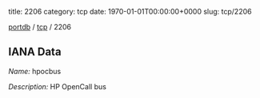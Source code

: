 title: 2206
category: tcp
date: 1970-01-01T00:00:00+0000
slug: tcp/2206

[portdb](/) / [tcp](/category/tcp.html) / 2206


## IANA Data

_Name:_ hpocbus

_Description:_ HP OpenCall bus

